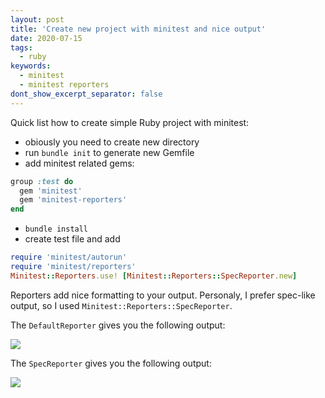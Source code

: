 ```yaml
---
layout: post
title: 'Create new project with minitest and nice output'
date: 2020-07-15
tags:
  - ruby
keywords:
  - minitest
  - minitest reporters
dont_show_excerpt_separator: false
---
```


Quick list how to create simple Ruby project with minitest:

<!--more-->

- obiously you need to create new directory
- run `bundle init` to generate new Gemfile
- add minitest related gems:

```ruby
group :test do
  gem 'minitest'
  gem 'minitest-reporters'
end
```

- `bundle install`
- create test file and add

```ruby
require 'minitest/autorun'
require 'minitest/reporters'
Minitest::Reporters.use! [Minitest::Reporters::SpecReporter.new]
```

Reporters add nice formatting to your output. Personaly, I prefer spec-like output, so I used `Minitest::Reporters::SpecReporter`.

The `DefaultReporter` gives you the following output:

<p>
<img src="{{site.baseurl}}/assets/defaultReporter.png" />
</p>

The `SpecReporter` gives you the following output:

<img src="{{site.baseurl}}/assets/specReporter.png" />
